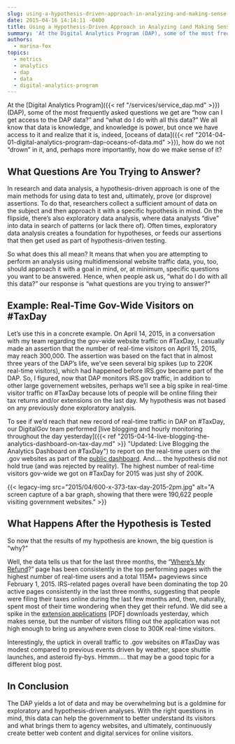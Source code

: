 ```yaml
---
slug: using-a-hypothesis-driven-approach-in-analyzing-and-making-sense-of-your-website-traffic-data
date: 2015-04-16 14:14:11 -0400
title: Using a Hypothesis-Driven Approach in Analyzing (and Making Sense) of Your Website Traffic Data
summary: 'At the Digital Analytics Program (DAP), some of the most frequently asked questions we get are &ldquo;how can I get access to the DAP data?&rdquo; and &ldquo;what do I do with all this data?&rdquo; We all know that data is knowledge, and knowledge is power, but once we have access to it and realize that'
authors:
  - marina-fox
topics:
  - metrics
  - analytics
  - dap
  - data
  - digital-analytics-program
---
```


At the [Digital Analytics Program]({{< ref "/services/service_dap.md" >}}) (DAP), some of the most frequently asked questions we get are “how can I get access to the DAP data?” and “what do I do with all this data?” We all know that data is knowledge, and knowledge is power, but once we have access to it and realize that it is, indeed, [oceans of data]({{< ref "2014-04-01-digital-analytics-program-dap-oceans-of-data.md" >}}), how do we not “drown” in it, and, perhaps more importantly, how do we make sense of it?

## What Questions Are You Trying to Answer?

In research and data analysis, a hypothesis-driven approach is one of the main methods for using data to test and, ultimately, prove (or disprove) assertions. To do that, researchers collect a sufficient amount of data on the subject and then approach it with a specific hypothesis in mind. On the flipside, there’s also exploratory data analysis, where data analysts “dive” into data in search of patterns (or lack there of). Often times, exploratory data analysis creates a foundation for hypotheses, or feeds our assertions that then get used as part of hypothesis-driven testing.

So what does this all mean? It means that when you are attempting to perform an analysis using multidimensional website traffic data, you, too, should approach it with a goal in mind, or, at minimum, specific questions you want to be answered. Hence, when people ask us, “what do I do with all this data?” our response is “what questions are you trying to answer?”

## Example: Real-Time Gov-Wide Visitors on #TaxDay

Let’s use this in a concrete example. On April 14, 2015, in a conversation with my team regarding the gov-wide website traffic on #TaxDay, I casually made an assertion that the number of real-time visitors on April 15, 2015, may reach 300,000. The assertion was based on the fact that in almost three years of the DAP’s life, we’ve seen several big spikes (up to 220K real-time visitors), which had happened before IRS.gov became part of the DAP. So, I figured, now that DAP monitors IRS.gov traffic, in addition to other large governement websites, perhaps we’ll see a big spike in real-time visitor traffic on #TaxDay because lots of people will be online filing their tax returns and/or extensions on the last day. My hypothesis was not based on any previously done exploratory analysis.

To see if we’d reach that new record of real-time traffic in DAP on #TaxDay, our DigitalGov team performed [live blogging and hourly monitoring throughout the day yesterday]({{< ref "2015-04-14-live-blogging-the-analytics-dashboard-on-tax-day.md" >}} "Updated: Live Blogging the Analytics Dashboard on #TaxDay") to report on the real-time users on the .gov websites as part of the [public dashboard](https://analytics.usa.gov/). And…. the hypothesis did not hold true (and was rejected by reality). The highest number of real-time visitors gov-wide we got on #TaxDay for 2015 was just shy of 200K.

{{< legacy-img src="2015/04/600-x-373-tax-day-2015-2pm.jpg" alt="A screen capture of a bar graph, showing that there were 190,622 people visiting government websites." >}}

## What Happens After the Hypothesis is Tested

So now that the results of my hypothesis are known, the big question is “why?”

Well, the data tells us that for the last three months, the “[Where’s My Refund](http://www.irs.gov/Refunds)?” page has been consistently in the top performing pages with the highest number of real-time users and a total 115M+ pageviews since February 1, 2015. IRS-related pages overall have been dominating the top 20 active pages consistently in the last three months, suggesting that people were filing their taxes online during the last few months and, then, naturally, spent most of their time wondering when they get their refund. We did see a spike in the [extension applications](http://www.irs.gov/pub/irs-pdf/f4868.pdf) [PDF] downloads yesterday, which makes sense, but the number of visitors filling out the application was not high enough to bring us anywhere even close to 300K real-time visitors.

Interestingly, the uptick in overall traffic to .gov websites on #TaxDay was modest compared to previous events driven by weather, space shuttle launches, and asteroid fly-bys. Hmmm…. that may be a good topic for a different blog post.

## In Conclusion

The DAP yields a lot of data and may be overwhelming but is a goldmine for exploratory and hypothesis-driven analyses. With the right questions in mind, this data can help the government to better understand its visitors and what brings them to agency websites, and ultimately, continuously create better web content and digital services for online visitors.